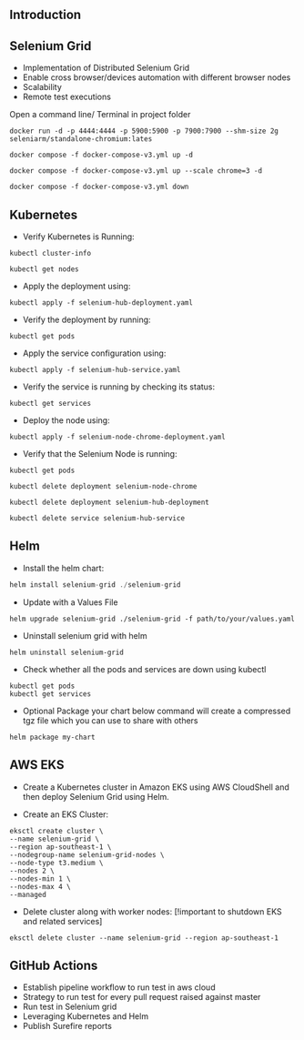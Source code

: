 ## Introduction

## Selenium Grid

* Implementation of Distributed Selenium Grid
* Enable cross browser/devices automation with different browser nodes
* Scalability
* Remote test executions

Open a command line/ Terminal in project folder
```standalone selenium grid in Mac
docker run -d -p 4444:4444 -p 5900:5900 -p 7900:7900 --shm-size 2g seleniarm/standalone-chromium:lates
```

```distributed selenium grid
docker compose -f docker-compose-v3.yml up -d
```
```scaling chrome service
docker compose -f docker-compose-v3.yml up --scale chrome=3 -d
```

```tear down containers
docker compose -f docker-compose-v3.yml down
```

## Kubernetes

* Verify Kubernetes is Running:
```Open a terminal and run the following command to check the status of Kubernetes:
kubectl cluster-info
```

```Check Nodes Status:
kubectl get nodes
```

* Apply the deployment using:
```
kubectl apply -f selenium-hub-deployment.yaml
```
* Verify the deployment by running:
```
kubectl get pods
```
* Apply the service configuration using:
```
kubectl apply -f selenium-hub-service.yaml
```
* Verify the service is running by checking its status:
```
kubectl get services
```
* Deploy the node using:
```
kubectl apply -f selenium-node-chrome-deployment.yaml
```
* Verify that the Selenium Node is running:
```
kubectl get pods
```

```Delete the Selenium Node Deployment:
kubectl delete deployment selenium-node-chrome
```
```Delete the Selenium Hub Deployment:
kubectl delete deployment selenium-hub-deployment
```
```Delete the Selenium Hub Service:
kubectl delete service selenium-hub-service
```

## Helm

* Install the helm chart:
```go to the directory having templates, chart.yaml, values.yaml:
helm install selenium-grid ./selenium-grid
```

* Update with a Values File
```To apply new values from a values.yaml file to an active Helm deployment:
helm upgrade selenium-grid ./selenium-grid -f path/to/your/values.yaml
```

* Uninstall selenium grid with helm
```
helm uninstall selenium-grid
```

* Check whether all the pods and services are down using kubectl
```
kubectl get pods
kubectl get services
```
* Optional Package your chart below command will create a compressed tgz file which you can use to share with others
```
helm package my-chart
```

## AWS EKS

* Create a Kubernetes cluster in Amazon EKS using AWS CloudShell and then deploy Selenium Grid using Helm.

* Create an EKS Cluster:
```
eksctl create cluster \
--name selenium-grid \
--region ap-southeast-1 \
--nodegroup-name selenium-grid-nodes \
--node-type t3.medium \
--nodes 2 \
--nodes-min 1 \
--nodes-max 4 \
--managed

```
* Delete cluster along with worker nodes: [!important to shutdown EKS and related services]
```
eksctl delete cluster --name selenium-grid --region ap-southeast-1
```

## GitHub Actions

* Establish pipeline workflow to run test in aws cloud 
* Strategy to run test for every pull request raised against master
* Run test in Selenium grid
* Leveraging Kubernetes and Helm
* Publish Surefire reports